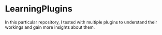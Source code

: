 # LearningPlugins
In this particular repository, I tested with multiple plugins to understand their workings and gain more insights about them.
